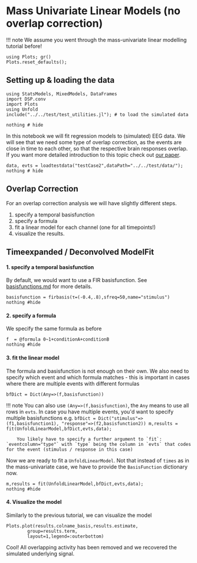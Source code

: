 # Mass Univariate Linear Models (no overlap correction)

!!! note We assume you went through the mass-univariate linear modelling tutorial before!

```@setup index
using Plots; gr()
Plots.reset_defaults();
```

## Setting up & loading the data
```@example Main
using StatsModels, MixedModels, DataFrames
import DSP.conv
import Plots
using Unfold
include("../../test/test_utilities.jl"); # to load the simulated data

nothing # hide
```







In this notebook we will fit regression models to (simulated) EEG data. We will see that we need some type of overlap correction, as the events are close in time to each other, so that the respective brain responses overlap.
If you want more detailed introduction to this topic check out [our paper](https://peerj.com/articles/7838/).
```@example Main
data, evts = loadtestdata("testCase2",dataPath="../../test/data/");
nothing # hide
```

## Overlap Correction
For an overlap correction analysis we will have slightly different steps.
1. specify a temporal basisfunction
2. specify a formula
3. fit a linear model for each channel (one for all timepoints!)
4. visualize the results.



## Timeexpanded / Deconvolved ModelFit
#### 1. specify a temporal basisfunction
By default, we would want to use a FIR basisfunction. See [basisfunctions.md](@ref) for more details.
```@example Main
basisfunction = firbasis(τ=(-0.4,.8),sfreq=50,name="stimulus")
nothing #hide
```


#### 2. specify a formula
We specify the same formula as before
```@example Main
f  = @formula 0~1+conditionA+conditionB
nothing #hide
```



#### 3. fit the linear model

The formula and basisfunction is not enough on their own. We also need to specify which event and which formula matches - this is important in cases where there are multiple events with different formulas
```@example Main
bfDict = Dict(Any=>(f,basisfunction))
```
!!! note You can also use `(Any=>(f,basisfunction)`, the `Any` means to use all rows in `evts`. In case you have multiple events, you'd want to specify multiple basisfunctions e.g. 
        ```
        bfDict = Dict("stimulus"=>(f1,basisfunction1),
              "response"=>(f2,basisfunction2))
        m,results = fit(UnfoldLinearModel,bfDict,evts,data);
        ```

        You likely have to specify a further argument to `fit`: `eventcolumn="type"` with `type` being the column in `evts` that codes for the event (stimulus / response in this case)



Now we are ready to fit a `UnfoldLinearModel`. Not that instead of `times` as in the mass-univariate case, we have to provide the `BasisFunction` dictionary now.

```@example Main
m,results = fit(UnfoldLinearModel,bfDict,evts,data); 
nothing #hide
```

#### 4. Visualize the model
Similarly to the previous tutorial, we can visualize the model
```@example Main
Plots.plot(results.colname_basis,results.estimate,
        group=results.term,
        layout=1,legend=:outerbottom)
```
Cool! All overlapping activity has been removed and we recovered the simulated underlying signal.



